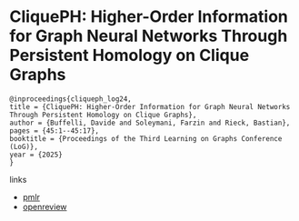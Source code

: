 # CliquePH: Higher-Order Information for Graph Neural Networks Through Persistent Homology on Clique Graphs

```
@inproceedings{cliqueph_log24,
title = {CliquePH: Higher-Order Information for Graph Neural Networks Through Persistent Homology on Clique Graphs},
author = {Buffelli, Davide and Soleymani, Farzin and Rieck, Bastian},
pages = {45:1--45:17},
booktitle = {Proceedings of the Third Learning on Graphs Conference (LoG)},
year = {2025}
}
```

links
- [pmlr](https://proceedings.mlr.press/v269/buffelli25a.html)
- [openreview](https://openreview.net/forum?id=kWU0uKYTIp)
